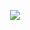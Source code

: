 <p align="center">
  <a href="https://github.com/ryo-ma/github-profile-trophy"
    ><img
      src="https://github-profile-trophy.vercel.app/?username=themetronome&margin-w=8&theme=dracula"
  /></a>
</p>
